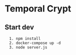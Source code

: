 # Temporal Crypt

## Start dev

```
  1. npm install
  2. docker-compose up -d
  3. node server.js
```
